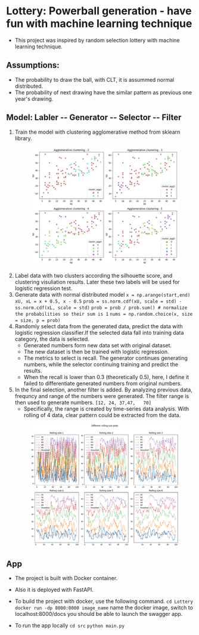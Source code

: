 # Lottery: Powerball generation - have fun with machine learning technique
* This project was inspired by random selection lottery with machine learning technique.

## Assumptions:

* The probability to draw the ball, with CLT, it is assummed normal distributed.
* The probability of next drawing have the similar pattern as previous one year's drawing.

## Model: Labler -- Generator -- Selector -- Filter
1. Train the model with clustering agglomerative method from sklearn library.
    <p align="center">
    <img src="fig/Agglomeriative clustering.jpg" alt="clustering" width="400"/>
2. Label data with two clusters according the silhouette score, and clustering visuliation results. Later these two labels will be used for logistic regression test.
3. Generate data with normal distributed model
`x = np.arange(start,end)`
`xU, xL = x + 0.5, x - 0.5`
`prob = ss.norm.cdf(xU, scale = std) - ss.norm.cdf(xL, scale = std)`
`prob = prob / prob.sum() # normalize the probabilities so their sum is 1`
`nums = np.random.choice(x, size = size, p = prob) `
4. Randomly select data from the generated data, predict the data with logistic regression classifier.If the selected data fall into training data category, the data is selected.
    * Generated numbers form new data set with original dataset.
    * The new dataset is then be trained with logistic regression. 
    * The metrics to select is recall. The generator continues generating numbers, while the selector continuing training and predict the results. 
    * When the recall is lower than 0.3 (theoretically 0.5), here, I define it failed to differentiate generated numbers from original numbers.
5. In the final selection, another filter is added. By analyzing previous data, frequncy and range of the numbers were generated. The filter range is then used to generate numbers. `[12, 24, 37,47,	70]`
    * Specifically, the range is created by time-series data analysis. With rolling of 4 data, clear pattern could be extracted from the data.
    <p align="center">
    <img src="fig/rolling.png" alt="rolling" width="400"/>
    

## App
* The project is built with Docker container.
* Also it is deployed with FastAPI.
* To build the project with docker, use the following command. 
`cd Lottery`
`docker run -dp 8000:8000 image_name` name the docker image, switch to localhost:8000/docs you should be able to launch the swagger app.

* To run the app locally
`cd src`
`python main.py`

